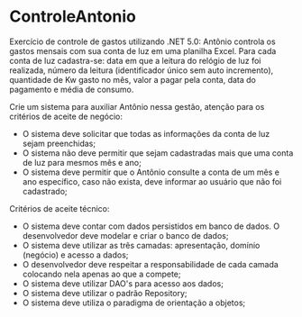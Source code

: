 # ControleAntonio
Exercício de controle de gastos utilizando .NET 5.0:
Antônio controla os gastos mensais com sua conta de luz em uma planilha Excel. Para cada conta de luz cadastra-se: data em que a leitura do relógio de luz foi realizada, número da leitura (identificador único sem auto incremento), quantidade de Kw gasto no mês, valor a pagar pela conta, data do pagamento e média de consumo.

Crie um sistema para auxiliar Antônio nessa gestão, atenção para os critérios de aceite de negócio:

- O sistema deve solicitar que todas as informações da conta de luz sejam preenchidas;
- O sistema não deve permitir que sejam cadastradas mais que uma conta de luz para mesmos mês e ano;
- O sistema deve permitir que o Antônio consulte a conta de um mês e ano específico, caso não exista, deve informar ao usuário que não foi cadastrado;

Critérios de aceite técnico:

- O sistema deve contar com dados persistidos em banco de dados. O desenvolvedor deve modelar e criar o banco de dados;
- O sistema deve utilizar as três camadas: apresentação, domínio (negócio) e acesso a dados;
- O desenvolvedor deve respeitar a responsabilidade de cada camada colocando nela apenas ao que a compete;
- O sistema deve utilizar DAO's para acesso aos dados;
- O sistema deve utilizar o padrão Repository;
- O sistema deve utiliza o paradigma de orientação a objetos;
